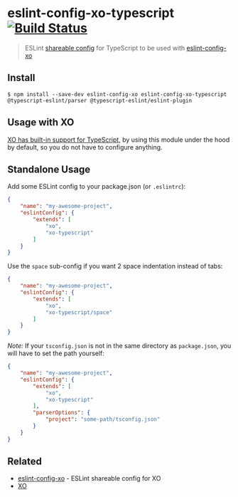 # eslint-config-xo-typescript [![Build Status](https://travis-ci.org/xojs/eslint-config-xo-typescript.svg?branch=master)](https://travis-ci.org/xojs/eslint-config-xo-typescript)

> ESLint [shareable config](https://eslint.org/docs/developer-guide/shareable-configs.html) for TypeScript to be used with [eslint-config-xo](https://github.com/xojs/eslint-config-xo)

## Install

```
$ npm install --save-dev eslint-config-xo eslint-config-xo-typescript @typescript-eslint/parser @typescript-eslint/eslint-plugin
```

## Usage with XO

[XO has built-in support for TypeScript](https://github.com/xojs/xo#typescript), by using this module under the hood by default, so you do not have to configure anything.

## Standalone Usage

Add some ESLint config to your package.json (or `.eslintrc`):

```json
{
	"name": "my-awesome-project",
	"eslintConfig": {
		"extends": [
			"xo",
			"xo-typescript"
		]
	}
}
```

Use the `space` sub-config if you want 2 space indentation instead of tabs:

```json
{
	"name": "my-awesome-project",
	"eslintConfig": {
		"extends": [
			"xo",
			"xo-typescript/space"
		]
	}
}
```

*Note:* If your `tsconfig.json` is not in the same directory as `package.json`, you will have to set the path yourself:

```json
{
	"name": "my-awesome-project",
	"eslintConfig": {
		"extends": [
			"xo",
			"xo-typescript"
		],
		"parserOptions": {
			"project": "some-path/tsconfig.json"
		}
	}
}
```

## Related

- [eslint-config-xo](https://github.com/xojs/eslint-config-xo) - ESLint shareable config for XO
- [XO](https://github.com/xojs/xo)
